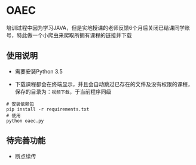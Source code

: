 # OAEC

培训过程中因为学习JAVA，但是实地授课的老师反馈6个月后关闭已结课同学账号，特此做一个小爬虫来爬取所拥有课程的链接并下载


## 使用说明

* 需要安装Python 3.5

* 下载课程都会在终端显示，并且会自动跳过已存在的文件及没有权限的课程，保存的目录为：`视频下载`，于当前程序同级
```
# 安装依赖包
pip install -r requirements.txt
# 使用    
python oaec.py

```
## 待完善功能

* 断点续传
